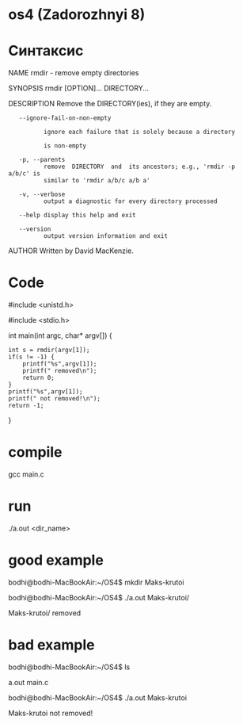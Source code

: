 # os4 (Zadorozhnyi 8)

# Синтаксис
NAME
       rmdir - remove empty directories

SYNOPSIS
       rmdir [OPTION]... DIRECTORY...

DESCRIPTION
       Remove the DIRECTORY(ies), if they are empty.

       --ignore-fail-on-non-empty

              ignore each failure that is solely because a directory

              is non-empty

       -p, --parents
              remove  DIRECTORY  and  its ancestors; e.g., 'rmdir -p a/b/c' is
              similar to 'rmdir a/b/c a/b a'

       -v, --verbose
              output a diagnostic for every directory processed

       --help display this help and exit

       --version
              output version information and exit

AUTHOR
       Written by David MacKenzie.

# Code
#include <unistd.h>

#include <stdio.h>

int main(int argc, char* argv[]) {

    int s = rmdir(argv[1]);
    if(s != -1) {
        printf("%s",argv[1]);
        printf(" removed\n");
        return 0;
    }
    printf("%s",argv[1]);
    printf(" not removed!\n");
    return -1;
}


# compile

gcc main.c

# run

./a.out <dir_name>

# good example

bodhi@bodhi-MacBookAir:~/OS4$ mkdir Maks-krutoi

bodhi@bodhi-MacBookAir:~/OS4$ ./a.out Maks-krutoi/

Maks-krutoi/ removed

# bad example

bodhi@bodhi-MacBookAir:~/OS4$ ls

a.out  main.c

bodhi@bodhi-MacBookAir:~/OS4$ ./a.out Maks-krutoi

Maks-krutoi not removed!
